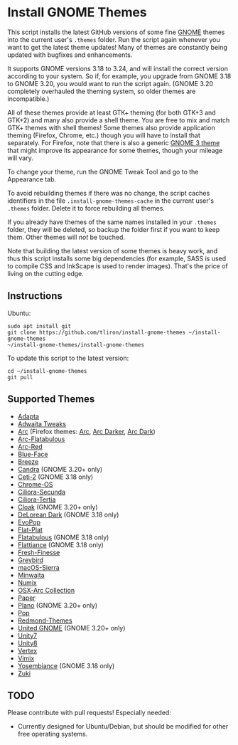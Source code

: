 Install GNOME Themes
====================

This script installs the latest GitHub versions of some fine [GNOME](https://www.gnome.org/) themes into the current user's `.themes` folder. Run the script again whenever you want to get the latest theme updates! Many of themes are constantly being updated with bugfixes and enhancements.

It supports GNOME versions 3.18 to 3.24, and will install the correct version according to your system. So if, for example, you upgrade from GNOME 3.18 to GNOME 3.20, you would want to run the script again. (GNOME 3.20 completely overhauled the theming system, so older themes are incompatible.)

All of these themes provide at least GTK+ theming (for both GTK+3 and GTK+2) and many also provide a shell theme. You are free to mix and match GTK+ themes with shell themes! Some themes also provide application theming (Firefox, Chrome, etc.) though you will have to install that separately. For Firefox, note that there is also a generic [GNOME 3 theme](https://addons.mozilla.org/en-US/firefox/addon/adwaita/) that might improve its appearance for some themes, though your mileage will vary.

To change your theme, run the GNOME Tweak Tool and go to the Appearance tab.

To avoid rebuilding themes if there was no change, the script caches identifiers in the file `.install-gnome-themes-cache` in the current user's `.themes` folder. Delete it to force rebuilding all themes.

If you already have themes of the same names installed in your `.themes` folder, they will be deleted, so backup the folder first if you want to keep them. Other themes will _not_ be touched.

Note that building the latest version of some themes is heavy work, and thus this script installs some big dependencies (for example, SASS is used to compile CSS and InkScape is used to render images). That's the price of living on the cutting edge.


Instructions
------------

Ubuntu:

    sudo apt install git
    git clone https://github.com/tliron/install-gnome-themes ~/install-gnome-themes
    ~/install-gnome-themes/install-gnome-themes

To update this script to the latest version:

    cd ~/install-gnome-themes
    git pull


Supported Themes
----------------

* [Adapta](https://github.com/tista500/Adapta)
* [Adwaita Tweaks](https://github.com/Jazqa/adwaita-tweaks)
* [Arc](https://github.com/horst3180/arc-theme) (Firefox themes: [Arc](https://addons.mozilla.org/en-US/firefox/addon/arc-theme/), [Arc Darker](https://addons.mozilla.org/en-US/firefox/addon/arc-darker-theme/), [Arc Dark](https://addons.mozilla.org/en-US/firefox/addon/arc-dark-theme/))
* [Arc-Flatabulous](https://github.com/andreisergiu98/arc-flatabulous-theme)
* [Arc-Red](https://github.com/mclmza/arc-theme-Red)
* [Blue-Face](https://github.com/Vistaus/Blue-Face)
* [Breeze](https://github.com/dirruk1/gnome-breeze)
* [Candra](https://github.com/killhellokitty/Candra-Themes-3.20) (GNOME 3.20+ only)
* [Ceti-2](https://github.com/horst3180/ceti-theme) (GNOME 3.18 only)
* [Chrome-OS](https://github.com/Elbullazul/Chrome-OS)
* [Ciliora-Secunda](https://github.com/zagortenay333/ciliora-secunda-shell)
* [Ciliora-Tertia](https://github.com/zagortenay333/ciliora-tertia-shell)
* [Cloak](https://github.com/killhellokitty/Cloak-3.20) (GNOME 3.20+ only)
* [DeLorean Dark](https://github.com/killhellokitty/DeLorean-Dark-3.18) (GNOME 3.18 only)
* [EvoPop](https://github.com/solus-cold-storage/evopop-gtk-theme)
* [Flat-Plat](https://github.com/nana-4/Flat-Plat)
* [Flatabulous](https://github.com/anmoljagetia/Flatabulous) (GNOME 3.18 only)
* [Flattiance](https://github.com/IonicaBizau/Flattiance) (GNOME 3.18 only)
* [Fresh-Finesse](https://github.com/Vistaus/Fresh-Finesse)
* [Greybird](https://github.com/shimmerproject/Greybird)
* [macOS-Sierra](https://github.com/Elbullazul/macOS-Sierra)
* [Minwaita](https://github.com/godlyranchdressing/Minwaita)
* [Numix](https://github.com/numixproject/numix-gtk-theme)
* [OSX-Arc Collection](https://github.com/LinxGem33/OSX-Arc-Darker)
* [Paper](https://github.com/snwh/paper-gtk-theme)
* [Plano](https://github.com/lassekongo83/plano-theme) (GNOME 3.20+ only)
* [Pop](https://github.com/system76/pop-gtk-theme)
* [Redmond-Themes](https://github.com/Elbullazul/Redmond-Themes)
* [United GNOME](https://github.com/godlyranchdressing/United-GNOME) (GNOME 3.20+ only)
* [Unity7](https://github.com/B00merang-Project/unity7)
* [Unity8](https://github.com/B00merang-Project/unity8)
* [Vertex](https://github.com/horst3180/vertex-theme)
* [Vimix](https://github.com/vinceliuice/vimix-gtk-themes)
* [Yosembiance](https://github.com/bsundman/Yosembiance) (GNOME 3.18 only)
* [Zuki](https://github.com/lassekongo83/zuki-themes)


TODO
----

Please contribute with pull requests! Especially needed:

* Currently designed for Ubuntu/Debian, but should be modified for other free operating systems.

